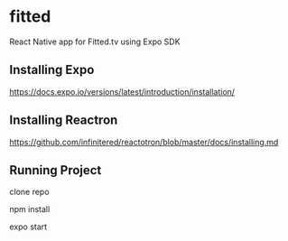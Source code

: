 # fitted
React Native app for Fitted.tv using Expo SDK

## Installing Expo
https://docs.expo.io/versions/latest/introduction/installation/

## Installing Reactron
https://github.com/infinitered/reactotron/blob/master/docs/installing.md

## Running Project
clone repo

npm install

expo start
